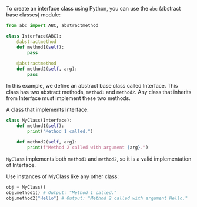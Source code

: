 To create an interface class using Python, you can use the `abc` (abstract base classes) module:
```python
from abc import ABC, abstractmethod

class Interface(ABC):
    @abstractmethod
    def method1(self):
        pass
    
    @abstractmethod
    def method2(self, arg):
        pass
```
In this example, we define an abstract base class called Interface. This class has two abstract methods, `method1` and `method2`. Any class that inherits from Interface must implement these two methods.

A class that implements Interface:
```python
class MyClass(Interface):
    def method1(self):
        print("Method 1 called.")
    
    def method2(self, arg):
        print(f"Method 2 called with argument {arg}.")
```
`MyClass` implements both `method1` and `method2`, so it is a valid implementation of Interface.

Use instances of MyClass like any other class:
```python
obj = MyClass()
obj.method1() # Output: "Method 1 called."
obj.method2("Hello") # Output: "Method 2 called with argument Hello."
```
